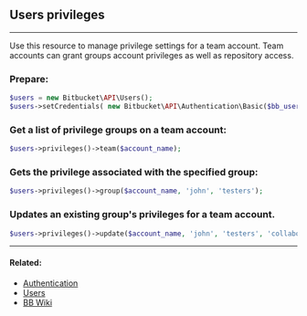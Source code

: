 ## Users privileges

----
Use this resource to manage privilege settings for a team account. Team accounts can grant groups account privileges
as well as repository access.

### Prepare:
```php
$users = new Bitbucket\API\Users();
$users->setCredentials( new Bitbucket\API\Authentication\Basic($bb_user, $bb_pass) );
```

### Get a list of privilege groups on a team account:
```php
$users->privileges()->team($account_name);
```

### Gets the privilege associated with the specified group:
```php
$users->privileges()->group($account_name, 'john', 'testers');
```

### Updates an existing group's privileges for a team account.
```php
$users->privileges()->update($account_name, 'john', 'testers', 'collaborator');
```

----

#### Related:
  * [Authentication](authentication.md)
  * [Users](../users.md)
  * [BB Wiki](https://confluence.atlassian.com/display/BITBUCKET/oauth+Resource#oauthResource-Overview)
